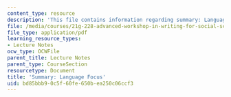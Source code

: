 ```yaml
---
content_type: resource
description: 'This file contains information regarding summary: Language focus.'
file: /media/courses/21g-228-advanced-workshop-in-writing-for-social-sciences-and-architecture-els-spring-2007/bd85bbb90c5f60fe650bea250c06ccf3_MIT21G.228S07_lang_focus.pdf
file_type: application/pdf
learning_resource_types:
- Lecture Notes
ocw_type: OCWFile
parent_title: Lecture Notes
parent_type: CourseSection
resourcetype: Document
title: 'Summary: Language Focus'
uid: bd85bbb9-0c5f-60fe-650b-ea250c06ccf3
---
```

